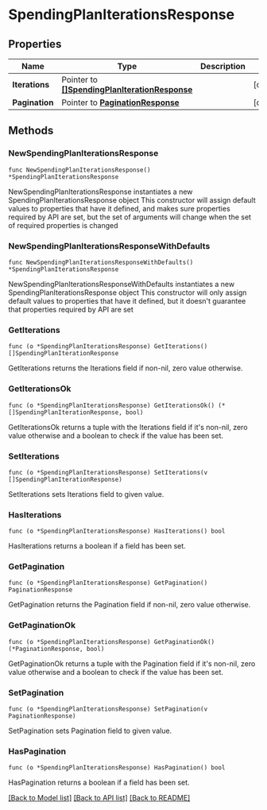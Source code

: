 # SpendingPlanIterationsResponse

## Properties

Name | Type | Description | Notes
------------ | ------------- | ------------- | -------------
**Iterations** | Pointer to [**[]SpendingPlanIterationResponse**](SpendingPlanIterationResponse.md) |  | [optional] 
**Pagination** | Pointer to [**PaginationResponse**](PaginationResponse.md) |  | [optional] 

## Methods

### NewSpendingPlanIterationsResponse

`func NewSpendingPlanIterationsResponse() *SpendingPlanIterationsResponse`

NewSpendingPlanIterationsResponse instantiates a new SpendingPlanIterationsResponse object
This constructor will assign default values to properties that have it defined,
and makes sure properties required by API are set, but the set of arguments
will change when the set of required properties is changed

### NewSpendingPlanIterationsResponseWithDefaults

`func NewSpendingPlanIterationsResponseWithDefaults() *SpendingPlanIterationsResponse`

NewSpendingPlanIterationsResponseWithDefaults instantiates a new SpendingPlanIterationsResponse object
This constructor will only assign default values to properties that have it defined,
but it doesn't guarantee that properties required by API are set

### GetIterations

`func (o *SpendingPlanIterationsResponse) GetIterations() []SpendingPlanIterationResponse`

GetIterations returns the Iterations field if non-nil, zero value otherwise.

### GetIterationsOk

`func (o *SpendingPlanIterationsResponse) GetIterationsOk() (*[]SpendingPlanIterationResponse, bool)`

GetIterationsOk returns a tuple with the Iterations field if it's non-nil, zero value otherwise
and a boolean to check if the value has been set.

### SetIterations

`func (o *SpendingPlanIterationsResponse) SetIterations(v []SpendingPlanIterationResponse)`

SetIterations sets Iterations field to given value.

### HasIterations

`func (o *SpendingPlanIterationsResponse) HasIterations() bool`

HasIterations returns a boolean if a field has been set.

### GetPagination

`func (o *SpendingPlanIterationsResponse) GetPagination() PaginationResponse`

GetPagination returns the Pagination field if non-nil, zero value otherwise.

### GetPaginationOk

`func (o *SpendingPlanIterationsResponse) GetPaginationOk() (*PaginationResponse, bool)`

GetPaginationOk returns a tuple with the Pagination field if it's non-nil, zero value otherwise
and a boolean to check if the value has been set.

### SetPagination

`func (o *SpendingPlanIterationsResponse) SetPagination(v PaginationResponse)`

SetPagination sets Pagination field to given value.

### HasPagination

`func (o *SpendingPlanIterationsResponse) HasPagination() bool`

HasPagination returns a boolean if a field has been set.


[[Back to Model list]](../README.md#documentation-for-models) [[Back to API list]](../README.md#documentation-for-api-endpoints) [[Back to README]](../README.md)


